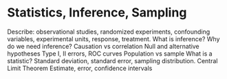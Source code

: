 # Statistics, Inference, Sampling
Describe: observational studies, randomized experiments, confounding variables, experimental units, response, treatment.
What is inference? Why do we need inference?
Causation vs correlation
Null and alternative hypotheses
Type I, II errors, ROC curves
Population vs sample
What is a statistic?
Standard deviation, standard error, sampling distribution.
Central Limit Theorem
Estimate, error, confidence intervals

